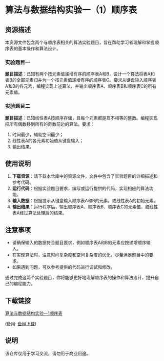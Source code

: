# 算法与数据结构实验一（1）顺序表

## 资源描述

本资源文件包含两个与顺序表相关的算法实验题目，旨在帮助学习者理解和掌握顺序表的基本操作和算法设计。

### 实验题目一

**题目描述**：已知有两个按元素值递增有序的顺序表A和B，设计一个算法将表A和表B的全部元素归并为一个按元素值递增有序的顺序表C。要求从键盘输入顺序表A和B的各元素，编程实现上述算法，并输出顺序表A、顺序表B和顺序表C的所有元素值。

### 实验题目二

**题目描述**：已知线性表A按顺序存储，且每个元素都是互不相等的整数。编程实现把所有偶数移到所有的奇数前边的算法。要求：
1. 时间最少，辅助空间最少；
2. 线性表A的各元素初始值从键盘输入；
3. 输出结果。

## 使用说明

1. **下载资源**：请下载本仓库中的资源文件，文件中包含了实验题目的详细描述和参考代码。
2. **运行代码**：根据实验题目要求，编写或运行提供的代码，实现相应的算法功能。
3. **输入数据**：根据提示从键盘输入顺序表A和B的元素，或线性表A的初始元素。
4. **输出结果**：运行程序后，输出顺序表A、顺序表B、顺序表C的元素值，或线性表A经过算法处理后的结果。

## 注意事项

- 请确保输入的数据符合题目要求，例如顺序表A和B的元素应按递增顺序输入。
- 在实现算法时，注意时间复杂度和空间复杂度的优化，尽量满足题目中的要求。
- 如果遇到问题，可以参考提供的代码进行调试和修改。

通过完成这两个实验题目，你将能够更好地理解顺序表的操作和算法设计，提升自己的编程能力。

## 下载链接
[算法与数据结构实验一1顺序表](https://pan.quark.cn/s/5a3b238c622a) 

(备用: [备用下载](https://pan.baidu.com/s/1hXdIDlSfA9CUae0_e9JStg?pwd=1234))

## 说明

该仓库仅用于学习交流，请勿用于商业用途。
